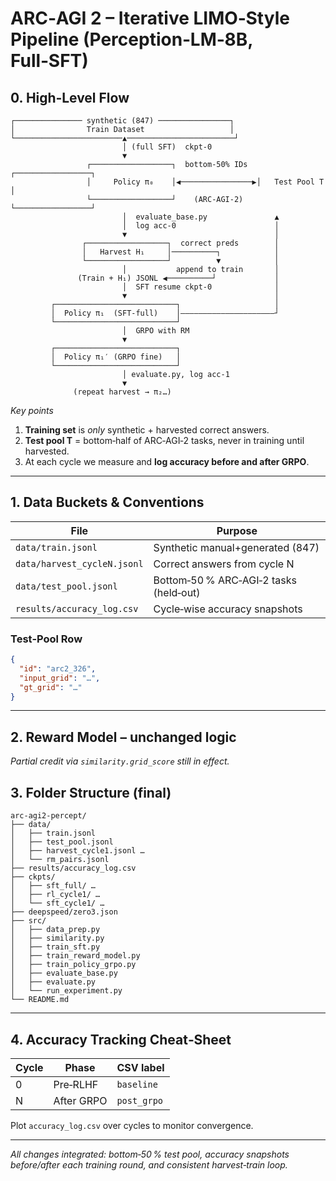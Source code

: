 # ARC‑AGI 2 – Iterative LIMO‑Style Pipeline (Perception‑LM‑8B, Full‑SFT)


## 0. High‑Level Flow

```text
┌─────────────── synthetic (847) ────────────────┐
│                Train Dataset                   │
└────────────────────────▲────────────────────────┘
                         │ (full SFT)  ckpt‑0
                         ▼
                 ┌──────────────────┐  bottom‑50% IDs  ┌─────────────────┐
                 │     Policy π₀    │◀────────────────▶│   Test Pool T   │
                 └──────────────────┘    (ARC‑AGI‑2)   └─────────────────┘
                         │  evaluate_base.py               ▲
                         │  log acc‑0                      │
                         ▼                                 │
                ┌──────────────────┐  correct preds        │
                │   Harvest H₁     │──────────┐            │
                └──────────────────┘          ▼            │
                         │           append to train       │
               (Train + H₁) JSONL ◀──────────┘             │
                         │  SFT resume ckpt‑0              │
                         ▼                                 │
         ┌───────────────────────────┐                     │
         │  Policy π₁  (SFT‑full)    │―――――――――――――――――――――┘
         └───────────────────────────┘
                         │  GRPO with RM
                         ▼
         ┌───────────────────────────┐
         │  Policy π₁′ (GRPO fine)   │
         └───────────────────────────┘
                         │ evaluate.py, log acc‑1
                         ▼
              (repeat harvest → π₂…)
```

*Key points*

1. **Training set** is *only* synthetic + harvested correct answers.
2. **Test pool T** = bottom‑half of ARC‑AGI‑2 tasks, never in training until harvested.
3. At each cycle we measure and **log accuracy before and after GRPO**.

---

## 1. Data Buckets & Conventions

| File                        | Purpose                                |
| --------------------------- | -------------------------------------- |
| `data/train.jsonl`          | Synthetic manual+generated (847)       |
| `data/harvest_cycleN.jsonl` | Correct answers from cycle N           |
| `data/test_pool.jsonl`      | Bottom‑50 % ARC‑AGI‑2 tasks (held‑out) |
| `results/accuracy_log.csv`  | Cycle‑wise accuracy snapshots          |

### Test‑Pool Row

```json
{
  "id": "arc2_326",
  "input_grid": "…",
  "gt_grid": "…"
}
```

---



## 2. Reward Model – unchanged logic

*Partial credit via `similarity.grid_score` still in effect.*


## 3. Folder Structure (final)

```
arc‑agi2‑percept/
├── data/
│   ├── train.jsonl
│   ├── test_pool.jsonl
│   ├── harvest_cycle1.jsonl …
│   └── rm_pairs.jsonl
├── results/accuracy_log.csv
├── ckpts/
│   ├── sft_full/ …
│   ├── rl_cycle1/ …
│   └── sft_cycle1/ …
├── deepspeed/zero3.json
├── src/
│   ├── data_prep.py
│   ├── similarity.py
│   ├── train_sft.py
│   ├── train_reward_model.py
│   ├── train_policy_grpo.py
│   ├── evaluate_base.py
│   ├── evaluate.py
│   └── run_experiment.py
└── README.md
```

---

## 4. Accuracy Tracking Cheat‑Sheet

| Cycle | Phase      | CSV label   |
| ----- | ---------- | ----------- |
| 0     | Pre‑RLHF   | `baseline`  |
| N     | After GRPO | `post_grpo` |

Plot `accuracy_log.csv` over cycles to monitor convergence.

---

*All changes integrated: bottom‑50 % test pool, accuracy snapshots before/after each training round, and consistent harvest‑train loop.*
